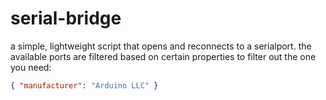 # serial-bridge

a simple, lightweight script that opens and reconnects to a serialport. the available ports are filtered based on certain properties to filter out the one you need:

```json
{ "manufacturer": "Arduino LLC" }
```
